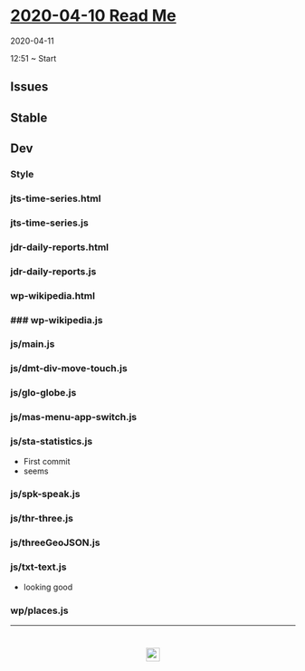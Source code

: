 
# [2020-04-10 Read Me]( #README.md )


2020-04-11

12:51 ~  Start



## Issues


## Stable


## Dev


### Style


### jts-time-series.html


### jts-time-series.js


### jdr-daily-reports.html


### jdr-daily-reports.js


### wp-wikipedia.html


### ### wp-wikipedia.js


### js/main.js


### js/dmt-div-move-touch.js


### js/glo-globe.js


### js/mas-menu-app-switch.js


### js/sta-statistics.js

* First commit
* seems 

### js/spk-speak.js


### js/thr-three.js


### js/threeGeoJSON.js


### js/txt-text.js

* looking good

### wp/places.js



***

# <center title="hello!" ><a href=javascript:window.scrollTo(0,0); style=text-decoration:none; > <img src="../../assets/spider.ico" height=24 > </a></center>
